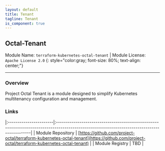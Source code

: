 ```yaml
---
layout: default
title: Tenant
tagline: Tenant
is_component: true
---
```


## Octal-Tenant
Module Name: `terraform-kubernetes-octal-tenant` | Module License: `Apache License 2.0`
{: style="color:gray; font-size: 80%; text-align: center;"}

---

### Overview

Project Octal Tenant is a module designed to simplify Kubernetes multitenancy configuration and management.

### Links

|:-----------------------|:-----------------------------------------------------------------------------------------------------------------------------------------------|
| Module Repository      | [https://github.com/project-octal/terraform-kubernetes-octal-tenant](https://github.com/project-octal/terraform-kubernetes-octal-tenant)       |
| Module Registry        | TBD |